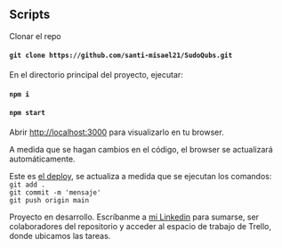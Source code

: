 ## Scripts
Clonar el repo
#### `git clone https://github.com/santi-misael21/SudoQubs.git`

En el directorio principal del proyecto, ejecutar:
#### `npm i` 
#### `npm start`

Abrir [http://localhost:3000](http://localhost:3000) para visualizarlo en tu browser.

A medida que se hagan cambios en el código, el browser se actualizará automáticamente.

Este es <a href='https://sudo-qubs.vercel.app'/>el deploy</a>, se actualiza a medida que se ejecutan los comandos: <br/>
`git add . ` <br/>
`git commit -m 'mensaje'`<br/>
`git push origin main`<br/>

Proyecto en desarrollo. Escríbanme a <a href='https://www.linkedin.com/in/santiago-alamos-servian/'>mi Linkedin</a> para sumarse, ser colaboradores del repositorio y acceder al espacio de trabajo de Trello, donde ubicamos las tareas. 

